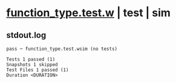 # [function_type.test.w](../../../../../examples/tests/valid/function_type.test.w) | test | sim

## stdout.log
```log
pass ─ function_type.test.wsim (no tests)

Tests 1 passed (1)
Snapshots 1 skipped
Test Files 1 passed (1)
Duration <DURATION>
```

